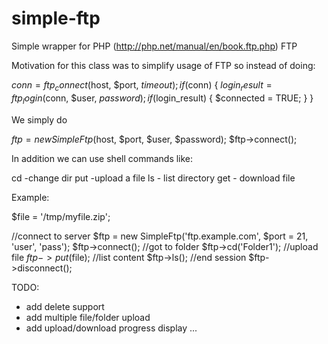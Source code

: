 simple-ftp
==========

Simple wrapper for PHP (http://php.net/manual/en/book.ftp.php) FTP

Motivation for this class was to simplify usage of FTP
so instead of doing:

$conn = ftp_connect($host, $port, $timeout);
if ($conn) {
  $login_result = ftp_login($conn, $user, $password);
  if ($login_result) {
          $connected = TRUE;
  }
}

We simply do 

$ftp = new SimpleFtp($host, $port, $user, $password);
$ftp->connect();


In addition we can use shell commands like:

cd  -change dir
put -upload a file
ls - list directory
get - download file


Example:

$file = '/tmp/myfile.zip';

//connect to server
$ftp = new SimpleFtp('ftp.example.com', $port = 21, 'user', 'pass');
$ftp->connect();
//got to folder
$ftp->cd('Folder1');
//upload file
$ftp->put($file);
//list content
$ftp->ls();
//end session
$ftp->disconnect();

TODO:

- add delete support
- add multiple file/folder upload
- add upload/download progress display
...
